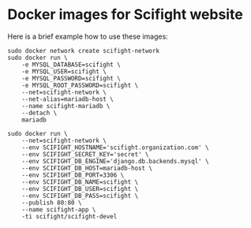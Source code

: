 Docker images for Scifight website
==================================

Here is a brief example how to use these images:

    sudo docker network create scifight-network
    sudo docker run \
        -e MYSQL_DATABASE=scifight \
        -e MYSQL_USER=scifight \
        -e MYSQL_PASSWORD=scifight \
        -e MYSQL_ROOT_PASSWORD=scifight \
        --net=scifight-network \
        --net-alias=mariadb-host \
        --name scifight-mariadb \
        --detach \
	    mariadb

    sudo docker run \
        --net=scifight-network \
        --env SCIFIGHT_HOSTNAME='scifight.organization.com' \
        --env SCIFIGHT_SECRET_KEY='secret' \
        --env SCIFIGHT_DB_ENGINE='django.db.backends.mysql' \
        --env SCIFIGHT_DB_HOST=mariadb-host \
        --env SCIFIGHT_DB_PORT=3306 \
        --env SCIFIGHT_DB_NAME=scifight \
        --env SCIFIGHT_DB_USER=scifight \
        --env SCIFIGHT_DB_PASS=scifight \
		--publish 80:80 \
		--name scifight-app \
        -ti scifight/scifight-devel
